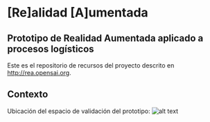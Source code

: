 # [Re]alidad [A]umentada
## Prototipo de Realidad Aumentada aplicado a procesos logísticos
Este es el repositorio de recursos del proyecto descrito en http://rea.opensai.org.
## Contexto
Ubicación del espacio de validación del prototipo:
![alt text](https://raw.githubusercontent.com/Open-SAI/ReA/master/path/to/img.png)





